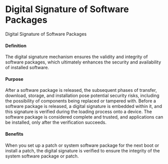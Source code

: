 Digital Signature of Software Packages
======================================

Digital Signature of Software Packages

#### Definition

The digital signature mechanism ensures the validity and integrity of software packages, which ultimately enhances the security and availability of installed software.


#### Purpose

After a software package is released, the subsequent phases of transfer, download, storage, and installation pose potential security risks, including the possibility of components being replaced or tampered with. Before a software package is released, a digital signature is embedded within it, and this signature is verified during the loading process onto a device. The software package is considered complete and trusted, and applications can be installed, only after the verification succeeds.


#### Benefits

When you set up a patch or system software package for the next boot or install a patch, the digital signature is verified to ensure the integrity of the system software package or patch.